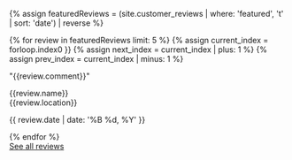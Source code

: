 {% assign featuredReviews = (site.customer_reviews | where: 'featured', 't' | sort: 'date') | reverse  %}

<div id="reviews-wall">
{% for review in featuredReviews limit: 5 %}
{% assign current_index = forloop.index0 }}
{% assign next_index = current_index | plus: 1 %}
{% assign prev_index = current_index | minus: 1 %}
    <div class="box box-review {% cycle 'odd', 'even' %}">
        <p>"{{review.comment}}"</p>
        <div class="expand">
            <div class="person">
                <p>{{review.name}}<br>{{review.location}}</p>
            </div>
            <div class="rating">
                <div class="stars stars-{{review.stars}}"></div>
                <p>{{ review.date | date: '%B %d, %Y' }}</p>
            </div>
        </div>
    </div>
{% endfor %}
</div>
<a href="/reviews" class="button button-secondary-white button-with-arrow button-medium button-right">See all reviews<span class="button-arrow"></span></a>
<div class="clear"></div>